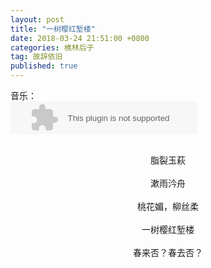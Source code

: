 ```yaml
---
layout: post
title: "一树樱红堑楼"
date: 2018-03-24 21:51:00 +0800
categories: 樵林后子
tag: 故辞依旧
published: true
---
```

音乐：
<br>
<embed src="//music.163.com/style/swf/widget.swf?sid=490484330&type=2&auto=1&width=278&height=32" width="298" height="52"  allowNetworking="all"></embed>

<br>
<div style="text-align:center;">
脂裂玉萩
<br><br>
漱雨汵舟
<br><br>
桃花媚，柳丝柔
<br><br>
一树樱红堑楼
<br><br>
春来否？春去否？
</div>
